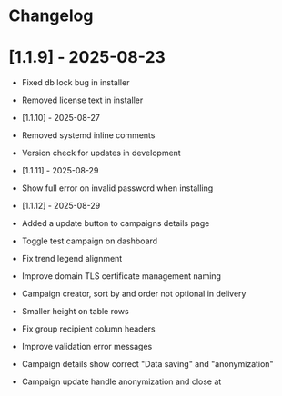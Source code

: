 # Changelog

# [1.1.9] - 2025-08-23
- Fixed db lock bug in installer
- Removed license text in installer

- [1.1.10] - 2025-08-27
- Removed systemd inline comments
- Version check for updates in development

- [1.1.11] - 2025-08-29
- Show full error on invalid password when installing

- [1.1.12] - 2025-08-29
- Added a update button to campaigns details page
- Toggle test campaign on dashboard
- Fix trend legend alignment
- Improve domain TLS certificate management naming
- Campaign creator, sort by and order not optional in delivery
- Smaller height on table rows
- Fix group recipient column headers
- Improve validation error messages
- Campaign details show correct "Data saving" and "anonymization"
- Campaign update handle anonymization and close at
